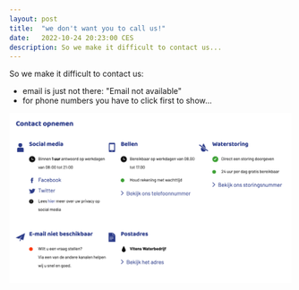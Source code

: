 ```yaml
---
layout: post
title:  "we don't want you to call us!"
date:   2022-10-24 20:23:00 CES
description: So we make it difficult to contact us...
---
```


So we make it difficult to contact us:
- email is just not there: "Email not available"
- for phone numbers you have to click first to show...


![](./dont-call-us.png)
